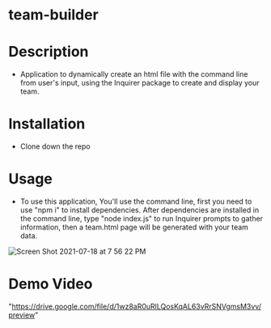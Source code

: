 # team-builder

# Description
* Application to dynamically create an html file with the command line from user's input, using the Inquirer package to create and display your team.

# Installation
* Clone down the repo

# Usage
* To use this application, You'll use the command line, first you need to use "npm i" to install dependencies. After dependencies are installed in the command line, type "node index.js" to run Inquirer prompts to gather information, then a team.html page will be generated with your team data.

![Screen Shot 2021-07-18 at 7 56 22 PM](https://user-images.githubusercontent.com/80868375/126092170-e0cb575c-da84-4e47-a8c2-a26fedfce76a.png)


# Demo Video
"https://drive.google.com/file/d/1wz8aR0uRlLQosKqAL63vRrSNVgmsM3vv/preview"
